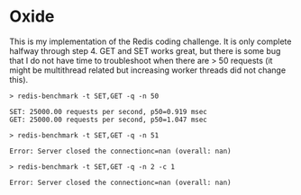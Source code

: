 # Oxide

This is my implementation of the Redis coding challenge. It is only complete halfway through step 4. GET and SET works great, but there is some bug that I do not have time to troubleshoot when there are > 50 requests (it might be multithread related but increasing worker threads did not change this).
```
> redis-benchmark -t SET,GET -q -n 50

SET: 25000.00 requests per second, p50=0.919 msec       
GET: 25000.00 requests per second, p50=1.047 msec

> redis-benchmark -t SET,GET -q -n 51

Error: Server closed the connectionc=nan (overall: nan)

> redis-benchmark -t SET,GET -q -n 2 -c 1

Error: Server closed the connectionc=nan (overall: nan)
```
